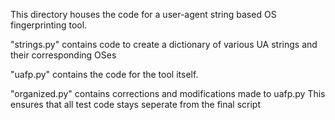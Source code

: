 This directory houses the code for a user-agent string based OS fingerprinting tool.

"strings.py" contains code to create a dictionary of various UA strings and their corresponding OSes

"uafp.py" contains the code for the tool itself.

"organized.py" contains corrections and modifications made to uafp.py
This ensures that all test code stays seperate from the final script

